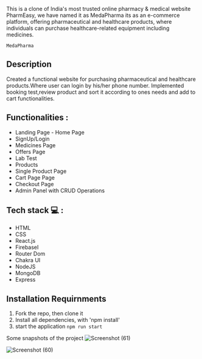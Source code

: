 

This is a clone of India's most trusted online pharmacy & medical website PharmEasy,  we have named it as MedaPharma its as an e-commerce platform, offering pharmaceutical and healthcare products, where individuals can purchase healthcare-related equipment including medicines.

```MedaPharma ```


##  Description
Created a functional website for purchasing pharmaceutical and healthcare products.Where user can login by his/her phone number. Implemented booking test,review product and sort it according to ones needs and add to cart functionalities.

## Functionalities :
<ul>
<li>Landing Page - Home Page</li>
<li>SignUp/Login</li>
<li>Medicines Page</li>
<li>Offers Page</li>
<li>Lab Test</li>
<li>Products</li>
<li>Single Product Page</li>
<li>Cart Page Page</li>
<li>Checkout Page</li>
<li>Admin Panel with CRUD Operations</li>
</ul>

## Tech stack  💻 :
<ul>
<li>HTML</li>
<li>CSS</li>
<li>React.js</li>
<li>FirebaseI</li>
<li>Router Dom</li>
<li>Chakra UI</li>
<li>NodeJS</li>
<li>MongoDB</li>
<li>Express</li>
</ul>


## Installation Requirnments 

1. Fork the repo, then clone it
2. Install all dependencies, with 'npm install'
3. start the application `npm run start`

Some snapshots of the project
![Screenshot (61)](https://user-images.githubusercontent.com/97351159/208613673-18da35f0-641c-45fe-9de3-efe3606544ca.png)

![Screenshot (60)](https://user-images.githubusercontent.com/97351159/208613781-7b2878eb-9a73-4f2c-b597-2c8f7f3e42a8.png)




